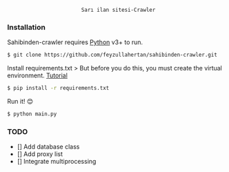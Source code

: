 							Sarı ilan sitesi-Crawler
### Installation

Sahibinden-crawler requires [Python](https://www.python.org/) v3+ to run.

```sh
$ git clone https://github.com/feyzullahertan/sahibinden-crawler.git
```
Install requirements.txt
	> But before you do this, you must create the virtual environment. [Tutorial](https://uoa-eresearch.github.io/eresearch-cookbook/recipe/2014/11/26/python-virtual-env/)
```sh
$ pip install -r requirements.txt
```
Run it! :blush:
```sh
$ python main.py
```
### TODO
- [] Add database class
- [] Add proxy list
- [] Integrate multiprocessing
